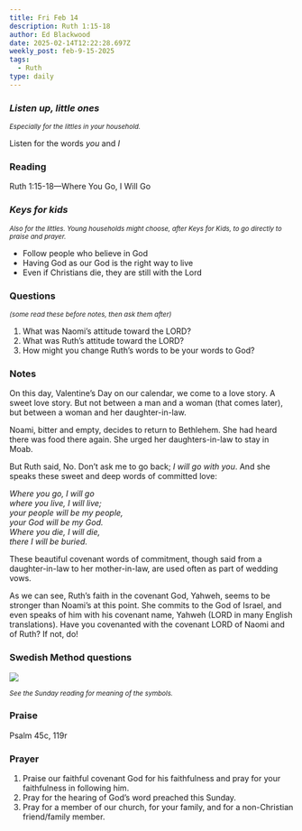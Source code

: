 ```yaml
---
title: Fri Feb 14
description: Ruth 1:15-18
author: Ed Blackwood
date: 2025-02-14T12:22:28.697Z
weekly_post: feb-9-15-2025
tags:
  - Ruth
type: daily
---
```

### *Listen up, little ones*

<div><small><i>Especially for the littles in your household.</i></small></div>

Listen for the words *you* and *I*

### Reading

Ruth 1:15-18—Where You Go, I Will Go

### *Keys for kids*

<div><small><i>Also for the littles. Young households might choose, after Keys for Kids, to go directly to praise and prayer.</i></small></div>

* Follow people who believe in God
* Having God as our God is the right way to live
* Even if Christians die, they are still with the Lord

### Questions

<div><small><i>(some read these before notes, then ask them after)</i></small></div>

1. What was Naomi’s attitude toward the LORD?
2. What was Ruth’s attitude toward the LORD?
3. How might you change Ruth’s words to be your words to God?

### Notes

On this day, Valentine’s Day on our calendar, we come to a love story. A sweet love story. But not between a man and a woman (that comes later), but between a woman and her daughter-in-law. 

Noami, bitter and empty, decides to return to Bethlehem. She had heard there was food there again. She urged her daughters-in-law to stay in Moab.

But Ruth said, No. Don’t ask me to go back; *I will go with you*. And she speaks these sweet and deep words of committed love:

*Where you go, I will go*<br>
*where you live, I will live;* <br>
*your people will be my people,* <br>
*your God will be my God.* <br>
*Where you die, I will die,* <br>
*there I will be buried.* 

These beautiful covenant words of commitment, though said from a daughter-in-law to her mother-in-law, are used often as part of wedding vows.

As we can see, Ruth’s faith in the covenant God, Yahweh, seems to be stronger than Noami’s at this point. She commits to the God of Israel, and even speaks of him with his covenant name, Yahweh (LORD in many English translations). Have you covenanted with the covenant LORD of Naomi and of Ruth? If not, do!

### Swedish Method questions

![](/static/img/family_worship_study_ed-swedish_questions.png)

<div><small><i>See the Sunday reading for meaning of the symbols.</i></small></div>

### Praise

P﻿salm 45c, 119r

### Prayer

1. Praise our faithful covenant God for his faithfulness and pray for your faithfulness in following him.
2. Pray for the hearing of God’s word preached this Sunday.
3. Pray for a member of our church, for your family, and for a non-Christian friend/family member.